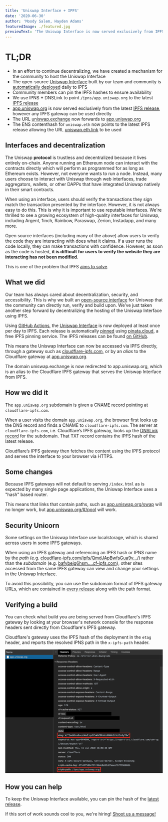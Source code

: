 ```yaml
---
title: 'Uniswap Interface + IPFS'
date: '2020-06-30'
author: 'Moody Salem, Hayden Adams'
featuredImage: ./featured.jpg
previewText: 'The Uniswap Interface is now served exclusively from IPFS'
---
```


# TL;DR

- In an effort to continue decentralizing, we have created a mechanism for the community to host the Uniswap Interface
- The open-source [Uniswap Interface](https://github.com/Uniswap/uniswap-interface) built by our team and
  community is [automatically deployed](https://github.com/Uniswap/uniswap-interface/releases) daily to IPFS
- Community members can pin the IPFS hashes to ensure availability
- We use IPNS + DNSLink to point `/ipns/app.uniswap.org` to the latest [IPFS release](https://github.com/Uniswap/uniswap-interface/releases)
- [app.uniswap.org](https://app.uniswap.org) is now served exclusively from the latest
  [IPFS release](https://github.com/Uniswap/uniswap-interface/releases), however any IPFS gateway can be used directly
- The URL [uniswap.exchange](https://uniswap.exchange) now forwards to [app.uniswap.org](https://app.uniswap.org)
- The ENS contenthash for `uniswap.eth` now points to the latest IPFS release allowing the URL [uniswap.eth.link](https://uniswap.eth.link/) to be used

## Interfaces and decentralization

The Uniswap **protocol** is trustless and decentralized because it lives entirely on-chain.
Anyone running an Ethereum node can interact with the contracts directly which will perform as programmed for as long as Ethereum exists.
However, not everyone wants to run a node. Instead, many users choose to interact with Uniswap through web interfaces,
trade aggregators, wallets, or other DAPPs that have integrated Uniswap natively in their smart contracts.

When using an interface, users should verify the transactions they sign match the transaction presented by the interface.
However, it is not always easy to do this. This is why it is important to use reputable interfaces.
We're thrilled to see a growing ecosystem of high-quality interfaces for Uniswap, including Argent, 1inch, Rainbow,
Paraswap, Zerion, Instadapp, and many more.

Open source interfaces (including many of the above) allow users to verify the code they are interacting with does what
it claims. If a user runs the code locally, they can make transactions with confidence. However, as soon as the code
is hosted, **it is difficult for users to verify the website they are interacting has not been modified**.

This is one of the problem that IPFS [aims to solve](https://blog.cloudflare.com/e2e-integrity/).

## What we did

Our team has always cared about decentralization, security, and accessibility. This is why we built an
[open-source interface](https://github.com/Uniswap/uniswap-interface) for Uniswap that the community can directly run,
verify and build upon. We’ve just taken another step forward by decentralizing the hosting of the Uniswap Interface using IPFS.

Using [GitHub Actions](https://github.com/features/actions), the [Uniswap Interface](https://github.com/Uniswap/uniswap-interface)
is now deployed at least once per day to IPFS. Each release is automatically [pinned](https://docs.ipfs.io/concepts/persistence/)
using [pinata.cloud](https://pinata.cloud), a free IPFS pinning service.
The IPFS releases can be found [on GitHub](https://github.com/Uniswap/uniswap-interface/releases).

This means the Uniswap Interface can now be accessed via IPFS directly, through a gateway such as [cloudflare-ipfs.com](https://cloudflare-ipfs.com/ipns/app.uniswap.org/), or by an _alias_ to the Cloudflare gateway at [app.uniswap.org](https://app.uniswap.org).

The domain uniswap.exchange is now redirected to app.uniswap.org, which is an alias to the Cloudflare IPFS gateway that serves the Uniswap Interface from IPFS.

## How we did it

The `app.uniswap.org` subdomain is given a CNAME record pointing at `cloudflare-ipfs.com`.

When a user visits the domain `app.uniswap.org`, the browser first looks up the DNS record and finds a CNAME to `cloudflare-ipfs.com`.
The server at `cloudflare-ipfs.com`, i.e. Cloudflare’s IPFS gateway, looks up the
[DNSLink record](https://docs.ipfs.io/concepts/dnslink/) for the subdomain.
That TXT record contains the IPFS hash of the latest release.

Cloudflare’s IPFS gateway then fetches the content using the IPFS protocol and serves the interface to your browser via HTTPS.

## Some changes

Because IPFS gateways will not default to serving `/index.html` as is expected by many single page applications, the Uniswap Interface uses a "hash" based router.

This means that links that contain paths, such as [app.uniswap.org/swap](https://app.uniswap.org) will no longer work, but [app.uniswap.org/#/pool](https://app.uniswap.org/#/swap) will work.

## Security Unicorn

Some settings on the Uniswap Interface use localstorage, which is shared across users in some IPFS gateways.

When using an IPFS gateway and referencing an IPFS hash or IPNS name by the _path_
(e.g. [cloudflare-ipfs.com/ipfs/QmdJApBwfsGua9v.../](https://cloudflare-ipfs.com/ipfs/QmdJApBwfsGua9vKnMbswGFGA4y5Kj2VNNPhvcsc8NC7iA/))
rather than the _subdomain_
(e.g. [bafybeig6hsm....cf-ipfs.com](https://bafybeig6hsm6lj74ertjf7hghsj2zrkzzpec5iyrt57vxiwxqltmgeeokm.cf-ipfs.com/)),
other sites accessed from the same IPFS gateway can view and change your settings in the Uniswap Interface.

To avoid this possibility, you can use the subdomain format of IPFS gateway URLs, which are contained in
[every release](https://github.com/Uniswap/uniswap-interface/releases) along with the path format.

## Verifying a build

You can check what build you are being served from Cloudflare's IPFS gateway by looking at your browser's network console for the response headers sent directly from Cloudflare's IPFS gateway.

Cloudflare's gateway uses the IPFS hash of the deployment in the `etag` header, and reports the resolved IPNS path in the `x-ipfs-path` header.

![](verifying-build.png)

## How you can help

To keep the Uniswap Interface available, you can pin the hash of the [latest release](https://github.com/Uniswap/uniswap-interface/releases/latest).

If this sort of work sounds cool to you, we're hiring! [Shoot us a message!](mailto:contact@uniswap.org)
